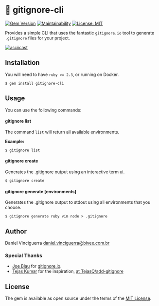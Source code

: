 # 🛑 gitignore-cli

[![Gem Version](https://badge.fury.io/rb/gitignore-cli.svg)](https://badge.fury.io/rb/gitignore-cli)
[![Maintainability](https://api.codeclimate.com/v1/badges/48ed1e9f5ee6d37590f5/maintainability)](https://codeclimate.com/github/dvinciguerra/gitignore-cli/maintainability)
[![License: MIT](https://img.shields.io/badge/License-MIT-green.svg)](https://opensource.org/licenses/MIT)

Provides a simple CLI that uses the fantastic `gitignore.io` tool to generate `.gitignore` files for your project.

[![asciicast](https://asciinema.org/a/299023.svg)](https://asciinema.org/a/299023?autoplay=1&speed=2)


## Installation

You will need to have `ruby >= 2.3`, or running on Docker.

```shellscript
$ gem install gitignore-cli
```

## Usage

You can use the following commands:

#### gitignore list

The command `list` will return all available environments.

**Example:**

```shellscript
$ gitignore list
```

#### gitignore create

Generates the .gitignore output using an interactive term ui.

```shellscript
$ gitignore create
```


#### gitignore generate [environments]

Generates the .gitignore output to stdout using all environments that you choose.

```shellscript
$ gitignore generate ruby vim node > .gitignore
```

## Author

Daniel Vinciguerra <daniel.vinciguerra@bivee.com.br>


### Special Thanks

* [Joe Blau](https://github.com/joeblau) for [gitignore.io](https://gitignore.io).
* [Tejas Kumar](https://github.com/TejasQ) for the inspiration, [at TejasQ/add-gitignore](https://github.com/TejasQ/add-gitignore)


## License

The gem is available as open source under the terms of the [MIT License](https://opensource.org/licenses/MIT).
